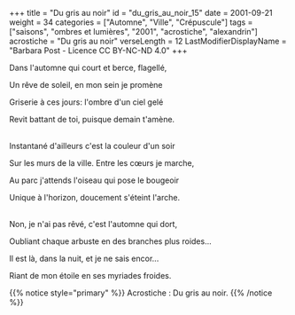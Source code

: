 +++
title = "Du gris au noir"
id = "du_gris_au_noir_15"
date = 2001-09-21
weight = 34
categories = ["Automne", "Ville", "Crépuscule"]
tags = ["saisons", "ombres et lumières", "2001", "acrostiche", "alexandrin"]
acrostiche = "Du gris au noir"
verseLength = 12
LastModifierDisplayName = "Barbara Post - Licence CC BY-NC-ND 4.0"
+++

Dans l'automne qui court et berce, flagellé,

Un rêve de soleil, en mon sein je promène

Griserie à ces jours: l'ombre d'un ciel gelé

Revit battant de toi, puisque demain t'amène.

 \
Instantané d'ailleurs c'est la couleur d'un soir

Sur les murs de la ville. Entre les cœurs je marche,

Au parc j'attends l'oiseau qui pose le bougeoir

Unique à l'horizon, doucement s'éteint l'arche.

 \
Non, je n'ai pas rêvé, c'est l'automne qui dort,

Oubliant chaque arbuste en des branches plus roides...

Il est là, dans la nuit, et je ne sais encor...

Riant de mon étoile en ses myriades froides.

{{% notice style="primary" %}}
Acrostiche : Du gris au noir.
{{% /notice %}}
